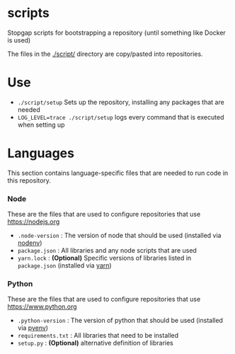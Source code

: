 # scripts

Stopgap scripts for bootstrapping a repository (until something like Docker is used)

The files in the [./script/](./script/) directory are copy/pasted into repositories.

# Use

- `./script/setup` Sets up the repository, installing any packages that are needed
- `LOG_LEVEL=trace ./script/setup` logs every command that is executed when setting up

# Languages

This section contains language-specific files that are needed to run code in this repository.

### Node

These are the files that are used to configure repositories that use https://nodejs.org

- `.node-version` : The version of node that should be used (installed via [nodenv](https://github.com/ekalinin/nodeenv))
- `package.json` : All libraries and any node scripts that are used
- `yarn.lock` : **(Optional)** Specific versions of libraries listed in `package.json` (installed via [yarn](https://yarnpkg.com))

### Python

These are the files that are used to configure repositories that use https://www.python.org

- `.python-version` : The version of python that should be used (installed via [pyenv](https://github.com/pyenv/pyenv))
- `requirements.txt` : All libraries that need to be installed
- `setup.py` : **(Optional)** alternative definition of libraries
